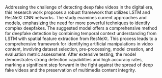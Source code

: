 Addressing the challenge of detecting deep fake videos in the digital era, this research work proposes a robust framework that utilizes LSTM and ResNeXt CNN networks. 
The study examines current approaches and models, emphasizing the need for more powerful techniques to identify complex deepfakes.
The suggested model offers a comprehensive method for deepfake detection by combining temporal context understanding from LSTM with spatial feature extraction from ResNeXt. 
This process leads to a comprehensive framework for identifying artificial manipulations in video content, involving dataset selection, pre-processing, model creation, and evaluation metric assessment. 
After extensive testing, the model demonstrates strong detection capabilities and high accuracy rates, marking a significant step forward in the fight against the spread of deep fake videos and the preservation of multimedia content integrity.
